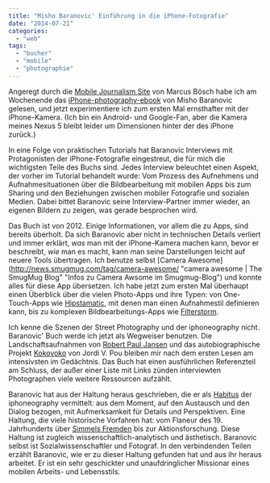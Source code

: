 ```yaml
---
title: "Misho Baranovic' Einführung in die iPhone-Fotografie"
date: "2014-07-21"
categories: 
  - "web"
tags: 
  - "bucher"
  - "mobile"
  - "photographie"
---
```


Angeregt durch die [Mobile Journalism Site](http://mobile-journalism.com/ "Mobile Journalism") von Marcus Bösch habe ich am Wochenende das [iPhone-photography-ebook](http://mishobaranovic.com/iphone-photography-ebook "Seite zum eBook von Misho Baranovic") von Misho Baranovic gelesen, und jetzt experimentiere ich zum ersten Mal ernsthafter mit der iPhone-Kamera. (Ich bin ein Android- und Google-Fan, aber die Kamera meines Nexus 5 bleibt leider um Dimensionen hinter der des iPhone zurück.)

In eine Folge von praktischen Tutorials hat Baranovic Interviews mit Protagonisten der iPhone-Fotografie eingestreut, die für mich die wichtigsten Teile des Buchs sind. Jedes Interview beleuchtet einen Aspekt, der vorher im Tutorial behandelt wurde: Vom Prozess des Aufnehmens und Aufnahmesituationen über die Bildbearbeitung mit mobilen Apps bis zum Sharing und den Beziehungen zwischen mobiler Fotografie und sozialen Medien. Dabei bittet Baranovic seine Interview-Partner immer wieder, an eigenen Bildern zu zeigen, was gerade besprochen wird.

Das Buch ist von 2012. Einige Informationen, vor allem die zu Apps, sind bereits überholt. Da sich Baranovic aber nicht in technischen Details verliert und immer erklärt, _was_ man mit der iPhone-Kamera machen kann, bevor er beschreibt, _wie_ man es macht, kann man seine Darstellungen leicht auf neuere Tools übertragen. Ich benutze selbst [Camera Awesome](http://news.smugmug.com/tag/camera-awesome/ "camera awesome | The SmugMug Blog" "Infos zu Camera Awsome im Smugmug-Blog") und konnte alles für diese App übersetzen. Ich habe jetzt zum ersten Mal überhaupt einen Überblick über die vielen Photo-Apps und ihre Typen: von One-Touch-Apps wie [Hipstamatic](http://hipstamatic.com/classic/ "Die klassische Hipstamatic-App"), mit denen man einen Aufnahmestil definieren kann, bis zu komplexen Bildbearbeitungs-Apps wie [Filterstorm](http://filterstorm.com/ "Filterstorm. Noch nicht bei Baranovic beschrieben ist die 'Neue' App").

Ich kenne die Szenen der Street Photography und der iphoneography nicht. Baranovic' Buch werde ich jetzt als Wegweiser benutzen. Die Landschaftsaufnahmen von [Robert Paul Jansen](http://www.byjansen.com/ "Portfolio von Robert Paul Jansen") und das autobiographische Projekt [Kokovoko](http://kokovoko.info/ "Kokovoko - It is not down in any map; true places never are.") von Jordi V. Pou bleiben mir nach dem ersten Lesen am intensivsten im Gedächtnis. Das Buch hat einen ausführlichen Referenzteil am Schluss, der außer einer Liste mit Links zünden interviewten Photographen viele weitere Ressourcen aufzählt.

Baranovic hat aus der Haltung heraus geschrieben, die er als [Habitus](http://de.wikipedia.org/wiki/Habitus_(Soziologie) "Habitus (Soziologie) – Wikipedia") der iphoneography vermittelt: aus dem Moment, auf den Austausch und den Dialog bezogen, mit Aufmerksamkeit für Details und Perspektiven. Eine Haltung, die viele historische Vorfahren hat: vom Flaneur des 19. Jahrhunderts über [Simmels Fremden](http://de.wikipedia.org/wiki/Exkurs_%C3%BCber_den_Fremden "Exkurs über den Fremden – Wikipedia") bis zur Aktionsforschung. Diese Haltung ist zugleich wissenschaftlich-analytisch und ästhetisch. Baranovic selbst ist Sozialwissenschaftler und Fotograf. In den verbindenden Teilen erzählt Baranovic, wie er zu dieser Haltung gefunden hat und aus ihr heraus arbeitet. Er ist ein sehr geschickter und unaufdringlicher Missionar eines mobilen Arbeits- und Lebensstils.
